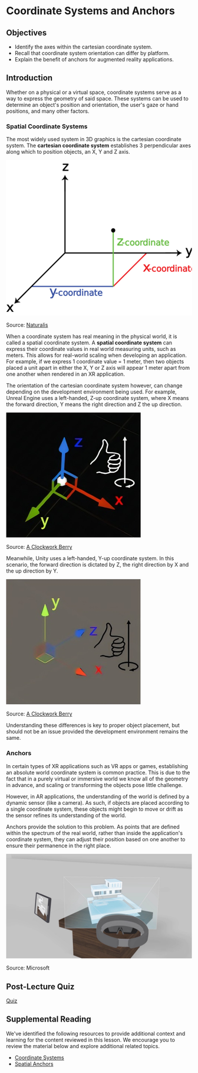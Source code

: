 # Coordinate Systems and Anchors

## Objectives

- Identify the axes within the cartesian coordinate system.
- Recall that coordinate system orientation can differ by platform.
- Explain the benefit of anchors for augmented reality applications.

## Introduction

Whether on a physical or a virtual space, coordinate systems serve as a way to express the geometry of said space. These systems can be used to determine an object's position and orientation, the user's gaze or hand positions, and many other factors.

### Spatial Coordinate Systems

The most widely used system in 3D graphics is the cartesian coordinate system. The **cartesian coordinate system** establishes 3 perpendicular axes along which to position objects, an X, Y and Z axis.

![A cartesian coordinate system.](../../images/coordinate-system.jpg)

Source: [Naturalis](https://naturalis.github.io/mebioda/doc/week1/w1d1/lecture2.html)

When a coordinate system has real meaning in the physical world, it is called a spatial coordinate system. A **spatial coordinate system** can express their coordinate values in real world measuring units, such as meters. This allows for real-world scaling when developing an application. For example, if we express 1 coordinate value = 1 meter, then two objects placed a unit apart in either the X, Y or Z axis will appear 1 meter apart from one another when rendered in an XR application.

The orientation of the cartesian coordinate system however, can change depending on the development environment being used. For example, Unreal Engine uses a left-handed, Z-up coordinate system, where X means the forward direction, Y means the right direction and Z the up direction.

![Depiction of Unreal Engine's Coordinate System.](../../images/unreal-coordinate-system.jpg)

Source: [A Clockwork Berry](http://www.aclockworkberry.com/basis-orientations-in-3ds-max-unity-3d-and-unreal-engine/)

Meanwhile, Unity uses a left-handed, Y-up coordinate system. In this scenario, the forward direction is dictated by Z, the right direction by X and the up direction by Y.

![Depiction of Unity's Coordinate System.](../../images/unity-coordinate-system.jpg)

Source: [A Clockwork Berry](http://www.aclockworkberry.com/basis-orientations-in-3ds-max-unity-3d-and-unreal-engine/)

Understanding these differences is key to proper object placement, but should not be an issue provided the development environment remains the same.

### Anchors

In certain types of XR applications such as VR apps or games, establishing an absolute world coordinate system is common practice. This is due to the fact that in a purely virtual or immersive world we know all of the geometry in advance, and scaling or transforming the objects pose little challenge.

However, in AR applications, the understanding of the world is defined by a dynamic sensor (like a camera). As such, if objects are placed according to a single coordinate system, these objects might begin to move or drift as the sensor refines its understanding of the world.

Anchors provide the solution to this problem. As points that are defined within the spectrum of the real world, rather than inside the application's coordinate system, they can adjust their position based on one another to ensure their permanence in the right place.

![Placing a digital object on top of a real world object using an anchor.](../../images/anchor.jpeg)

Source: Microsoft

## Post-Lecture Quiz

[Quiz](link-to-quiz-app)

## Supplemental Reading

We've identified the following resources to provide additional context and learning for the content reviewed in this lesson. We encourage you to review the material below and explore additional related topics.

- [Coordinate Systems](https://docs.microsoft.com/windows/mixed-reality/design/coordinate-systems)
- [Spatial Anchors](https://docs.microsoft.com/windows/mixed-reality/design/spatial-anchors)

